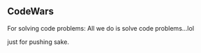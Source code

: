 ## CodeWars 

For solving code problems:
All we do is solve code problems...lol

just for pushing sake.